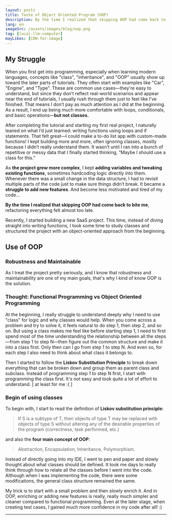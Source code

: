 ```yaml
---
layout: posts
title: Taste of Object Oriented Program (OOP)
description: By the time I realized that skipping OOP had come back to bite me, refactoring everything felt almost too late.
lang: en
imageSrc: /assets/images/blog/oop.png
tag: [local-llm-computer]
mayLikes: [CDN-for-image]
---
```


## **My Struggle**
When you first get into programming, especially when learning modern languages, concepts like "class", "inheritance", and "OOP" usually show up toward the later parts of tutorials. They often start with examples like "Car", "Engine", and "Type". These are common use cases—they're easy to understand, but since they don’t reflect real-world scenarios and appear near the end of tutorials, I usually rush through them just to feel like I’ve finished. That means I don’t pay as much attention as I did at the beginning. As a result, I end up being much more comfortable with loops, conditionals, and basic operations—**but not classes.**

After completing the tutorial and starting my first real project, I naturally leaned on what I’d just learned: writing functions using loops and if statements. That felt great—I could make a to-do list app with custom-made functions! I kept building more and more, often ignoring classes, mostly because I didn’t really understand them. It wasn’t until I ran into a bunch of repetitive or messy data that I finally started thinking, “Maybe I should use a class for this.”

As **the project grew more complex**, I kept **adding variables and tweaking existing functions**, sometimes hardcoding logic directly into them. Whenever there was a small change in the data structure, I had to revisit multiple parts of the code just to make sure things didn’t break. It became a **struggle to add new features**. And become less motivated and tired of my code... 

**By the time I realized that skipping OOP had come back to bite me**, refactoring everything felt almost too late.

Recently, I started building a new SaaS project. This time, instead of diving straight into writing functions, I took some time to study classes and structured the project with an object-oriented approach from the beginning.


## **Use of OOP**
### Robustness and Maintainable
As I treat the project pretty seriously, and I know that robustness and maintainability are one of my main goals, that's why I kind of know OOP is the solution.

### Thought: Functional Programming vs Object Oriented Programming
At the beginning, I really struggle to understand deeply why I need to use "class" for logic and why classes would help. When you come across a problem and try to solve it, it feels natural to do step 1, then step 2, and so on. But using a class makes me feel like before starting step 1, I need to first spend most of the time understanding the relationship between all the steps—from step 1 to step N—then figure out the common structure and make it into a class first. Only then can I go from step 1 to step N. And even so, for each step I also need to think about what class it belongs to.

Then I started to follow the **Liskov Substitution Principle** to break down everything that can be broken down and group them as parent class and subclass. Instead of programming step 1 to step N first, I start with programming the class first. It's not easy and took quite a lot of effort to understand. [ at least for me :( ]

### Begin of using classes
To begin with, I start to read the definition of **Liskov substitution principle**:
> If S is a subtype of T, then objects of type T may be replaced with objects of type S without altering any of the desirable properties of the program (correctness, task performed, etc.)

and also the **four main concept of OOP**:
> Abstraction, Encapsulation, Inheritance, Polymorphism. 

Instead of directly going into my IDE, I went to pen and paper and slowly thought about what classes should be defined. It took me days to really think through how to relate all the classes before I went into the code. Although when I was implementing the code, there were some modifications, the general class structure remained the same.

My trick is to start with a small problem and then slowly enrich it. And in OOP, enriching or adding new features is really, really much simpler and cleaner compared to functional programming. Even at the later stage, when creating test cases, I gained much more confidence in my code after all! :)



---
